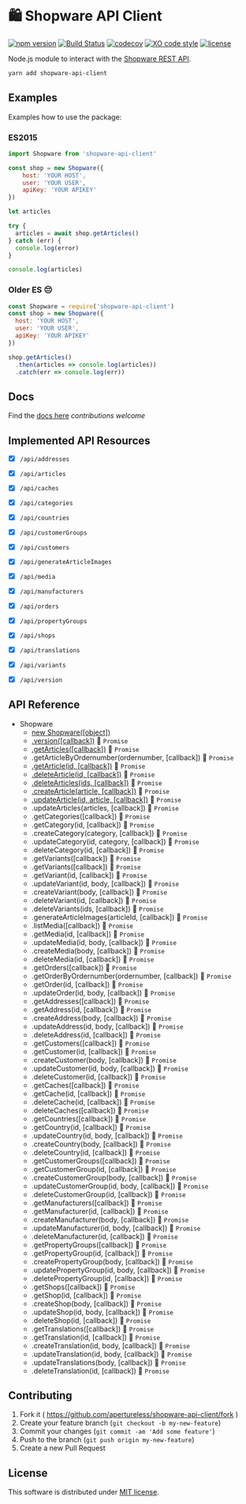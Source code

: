 # 🛍 Shopware API Client

[![npm version](https://badge.fury.io/js/shopware-api-client.svg)](https://badge.fury.io/js/shopware-api-client)
[![Build Status](https://travis-ci.org/apertureless/shopware-api-client.svg?branch=master)](https://travis-ci.org/apertureless/shopware-api-client)
[![codecov](https://codecov.io/gh/apertureless/shopware-api-client/branch/master/graph/badge.svg)](https://codecov.io/gh/apertureless/shopware-api-client)
[![XO code style](https://img.shields.io/badge/code_style-XO-5ed9c7.svg)](https://github.com/sindresorhus/xo)
[![license](https://img.shields.io/github/license/mashape/apistatus.svg)](https://github.com/apertureless/shopware-api-client/blob/master/LICENSE.txt)

Node.js module to interact with the [Shopware REST API](https://shopware.com/).

```bash
yarn add shopware-api-client
```

## Examples
Examples how to use the package:

### ES2015

```javascript
import Shopware from 'shopware-api-client'

const shop = new Shopware({
    host: 'YOUR HOST',
    user: 'YOUR USER',
    apiKey: 'YOUR APIKEY'
})

let articles

try {
  articles = await shop.getArticles()
} catch (err) {
  console.log(error)
}

console.log(articles)
```

### Older ES 😔

```javascript
const Shopware = require('shopware-api-client')
const shop = new Shopware({
  host: 'YOUR HOST',
  user: 'YOUR USER',
  apiKey: 'YOUR APIKEY'
})

shop.getArticles()
  .then(articles => console.log(articles))
  .catch(err => console.log(err))

```

## Docs
Find the [docs here](https://apertureless.github.io/shopware-api-client/#/) *contributions welcome*

## Implemented API Resources

- [x] `/api/addresses`
- [x] `/api/articles`
- [x] `/api/caches`
- [x] `/api/categories`
- [x] `/api/countries`
- [x] `/api/customerGroups`
- [x] `/api/customers`
- [x] `/api/generateArticleImages`
- [x] `/api/media`
- [x] `/api/manufacturers`
- [x] `/api/orders`
- [x] `/api/propertyGroups`
- [x] `/api/shops`
- [x] `/api/translations`
- [x] `/api/variants`
- [x] `/api/version`


## API Reference

- Shopware
  - [new Shopware([object])](#new_shopware)
  - [.version([callback])](#version) 🔀 `Promise`
  - [.getArticles([callback])](#getArticles) 🔀 `Promise`
  - .getArticleByOrdernumber(ordernumber, [callback]) 🔀 `Promise`
  - [.getArticle(id, [callback])](#getArticle) 🔀 `Promise`
  - [.deleteArticle(id, [callback])](#deleteArticle) 🔀 `Promise`
  - [.deleteArticles(ids, [callback])](#deleteArticles) 🔀 `Promise`
  - [.createArticle(article, [callback])](#createArticle) 🔀 `Promise`
  - [.updateArticle(id, article, [callback])](#updateArticle) 🔀 `Promise`
  - .updateArticles(articles, [callback]) 🔀 `Promise`
  - .getCategories([callback]) 🔀 `Promise`
  - .getCategory(id, [callback]) 🔀 `Promise`
  - .createCategory(category, [callback]) 🔀 `Promise`
  - .updateCategory(id, category, [callback]) 🔀 `Promise`
  - .deleteCategory(id, [callback]) 🔀 `Promise`
  - .getVariants([callback]) 🔀 `Promise`
  - .getVariants([callback]) 🔀 `Promise`
  - .getVariant(id, [callback]) 🔀 `Promise`
  - .updateVariant(id, body, [callback]) 🔀 `Promise`
  - .createVariant(body, [callback]) 🔀 `Promise`
  - .deleteVariant(id, [callback]) 🔀 `Promise`
  - .deleteVariants(ids, [callback]) 🔀 `Promise`
  - .generateArticleImages(articleId, [callback]) 🔀 `Promise`
  - .listMedia([callback]) 🔀 `Promise`
  - .getMedia(id, [callback]) 🔀 `Promise`
  - .updateMedia(id, body, [callback]) 🔀 `Promise`
  - .createMedia(body, [callback]) 🔀 `Promise`
  - .deleteMedia(id, [callback]) 🔀 `Promise`
  - .getOrders([callback]) 🔀 `Promise`
  - .getOrderByOrdernumber(ordernumber, [callback]) 🔀 `Promise`
  - .getOrder(id, [callback]) 🔀 `Promise`
  - .updateOrder(id, body, [callback]) 🔀 `Promise`
  - .getAddresses([callback]) 🔀 `Promise`
  - .getAddress(id, [callback]) 🔀 `Promise`
  - .createAddress(body, [callback]) 🔀 `Promise`
  - .updateAddress(id, body, [callback]) 🔀 `Promise`
  - .deleteAddress(id, [callback]) 🔀 `Promise`
  - .getCustomers([callback]) 🔀 `Promise`
  - .getCustomer(id, [callback]) 🔀 `Promise`
  - .createCustomer(body, [callback]) 🔀 `Promise`
  - .updateCustomer(id, body, [callback]) 🔀 `Promise`
  - .deleteCustomer(id, [callback]) 🔀 `Promise`
  - .getCaches([callback]) 🔀 `Promise`
  - .getCache(id, [callback]) 🔀 `Promise`
  - .deleteCache(id, [callback]) 🔀 `Promise`
  - .deleteCaches([callback]) 🔀 `Promise`
  - .getCountries([callback]) 🔀 `Promise`
  - .getCountry(id, [callback]) 🔀 `Promise`
  - .updateCountry(id, body, [callback]) 🔀 `Promise`
  - .createCountry(body, [callback]) 🔀 `Promise`
  - .deleteCountry(id, [callback]) 🔀 `Promise`
  - .getCustomerGroups([callback]) 🔀 `Promise`
  - .getCustomerGroup(id, [callback]) 🔀 `Promise`
  - .createCustomerGroup(body, [callback]) 🔀 `Promise`
  - .updateCustomerGroup(id, body, [callback]) 🔀 `Promise`
  - .deleteCustomerGroup(id, [callback]) 🔀 `Promise`
  - .getManufacturers([callback]) 🔀 `Promise`
  - .getManufacturer(id, [callback]) 🔀 `Promise`
  - .createManufacturer(body, [callback]) 🔀 `Promise`
  - .updateManufacturer(id, body, [callback]) 🔀 `Promise`
  - .deleteManufacturer(id, [callback]) 🔀 `Promise`
  - .getPropertyGroups([callback]) 🔀 `Promise`
  - .getPropertyGroup(id, [callback]) 🔀 `Promise`
  - .createPropertyGroup(body, [callback]) 🔀 `Promise`
  - .updatePropertyGroup(id, body, [callback]) 🔀 `Promise`
  - .deletePropertyGroup(id, [callback]) 🔀 `Promise`
  - .getShops([callback]) 🔀 `Promise`
  - .getShop(id, [callback]) 🔀 `Promise`
  - .createShop(body, [callback]) 🔀 `Promise`
  - .updateShop(id, body, [callback]) 🔀 `Promise`
  - .deleteShop(id, [callback]) 🔀 `Promise`
  - .getTranslations([callback]) 🔀 `Promise`
  - .getTranslation(id, [callback]) 🔀 `Promise`
  - .createTranslation(id, body, [callback]) 🔀 `Promise`
  - .updateTranslation(id, body, [callback]) 🔀 `Promise`
  - .updateTranslations(body, [callback]) 🔀 `Promise`
  - .deleteTranslation(id, [callback]) 🔀 `Promise`

## Contributing

1. Fork it ( https://github.com/apertureless/shopware-api-client/fork )
2. Create your feature branch (`git checkout -b my-new-feature`)
3. Commit your changes (`git commit -am 'Add some feature'`)
4. Push to the branch (`git push origin my-new-feature`)
5. Create a new Pull Request

## License

This software is distributed under [MIT license](LICENSE.txt).
